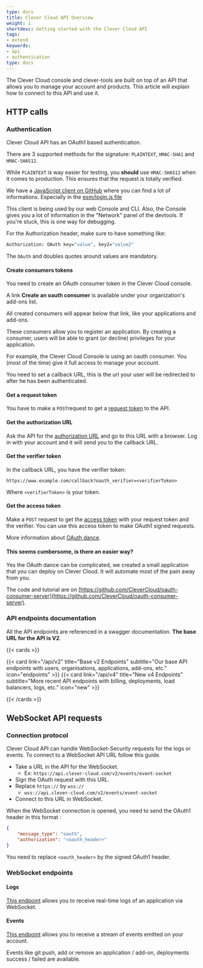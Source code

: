 ```yaml
---
type: docs
title: Clever Cloud API Overview
weight: 1
shortdesc: Getting started with the Clever Cloud API
tags:
- extend
keywords:
- api
- authentication
type: docs
---
```


The Clever Cloud console and clever-tools are built on top of an API that
allows you to manage your account and products. This article will explain how
to connect to this API and use it.

## HTTP calls

### **Authentication**

Clever Cloud API has an OAuth1 based authentication.

There are 3 supported methods for the signature: `PLAINTEXT`, `HMAC-SHA1` and `HMAC-SHA512`.

While `PLAINTEXT` is way easier for testing, you **should** use `HMAC-SHA512` when it comes to production. This ensures that the request is totally verified.

We have a [JavaScript client on GitHub](https://gitHub.com/CleverCloud/clever-client.js) where you can find a lot of informations.
Especially in the [esm/login.js file](https://gitHub.com/CleverCloud/clever-client.js/blob/master/esm/login.js)

This client is being used by our web Console and CLI. Also, the Console gives you a lot of information in the "Network" panel of the devtools. If you're stuck, this is one way for debugging.

For the Authorization header, make sure to have something like:

```bash
Authorization: OAuth key="value", key2="value2"
```

The `OAuth` and doubles quotes around values are mandatory.

#### **Create consumers tokens**

You need to create an OAuth consumer token in the Clever Cloud console.

A link **Create an oauth consumer** is available under your organization's add-ons list.

All created consumers will appear below that link, like your applications and add-ons.

These consumers allow you to register an application. By creating a consumer, users will be able to grant (or decline) privileges for your application.

For example, the Clever Cloud Console is using an oauth consumer.
You (most of the time) give it full access to manage your account.

You need to set a callback URL, this is the url your user will be redirected to after he has been authenticated.

#### **Get a request token**

You have to make a `POST`request to get a [request token](/api/v2/#post-/oauth/request_token) to the API.

#### **Get the authorization URL**

Ask the API for the [authorization URL](/api/v2/#get-/oauth/authorize) and go to this URL with a browser. Log in with your account and it will send you to the callback URL.

#### **Get the verifier token**

In the callback URL, you have the verifier token:

`https://www.example.com/callback?oauth_verifier=<verifierToken>`

Where `<verifierToken>` is your token.

#### **Get the access token**

Make a `POST`  request to get the [access token](/api/v2/#post-/oauth/access_token) with your request token and the verifier.
You can use this access token to make OAuth1 signed requests.

More information about [OAuth dance](https://oauth.net/core/1.0/#anchor9).

#### This seems cumbersome, is there an easier way?

Yes the OAuth dance can be complicated, we created a small application that you can deploy on Clever Cloud. It will automate most of the pain away from you.

The code and tutorial are on [https://github.com/CleverCloud/oauth-consumer-server](https://github.com/CleverCloud/oauth-consumer-server).

### **API endpoints documentation**

All the API endpoints are referenced in a swagger documentation. **The base URL for the API is V2**.

{{< cards >}}

  {{< card link="/api/v2" title="Base v2 Endpoints" subtitle="Our base API endpoints with users, organisations, applications, add-ons, etc." icon="endpoints" >}}
  {{< card link="/api/v4" title="New v4 Endpoints" subtitle="More recent API endpoints with billing, deployments, load balancers, logs, etc." icon="new" >}}

{{< /cards >}}

## WebSocket API requests

### **Connection protocol**

Clever Cloud API can handle WebSocket-Security requests for the logs or events.
To connect to a WebSocket API URL follow this guide.

- Take a URL in the API for the WebSocket.
  - Ex: `https://api.clever-cloud.com/v2/events/event-socket`
- Sign the OAuth request with this URL.
- Replace `https://` by `wss://`
  - `wss://api.clever-cloud.com/v2/events/event-socket`
- Connect to this URL in WebSocket.

When the WebSocket connection is opened, you need to send the OAuth1 header in this format :

```json
{
    "message_type": "oauth",
    "authorization": "<oauth_header>"
}
```

You need to replace `<oauth_header>` by the signed OAuth1 header.

### WebSocket endpoints

#### Logs

[This endpoint](https://www.clever-cloud.com/doc/api/#!/logs/logs_logs-socket_appId_get)
allows you to receive real-time logs of an application via WebSocket.

#### Events

[This endpoint](https://www.clever-cloud.com/doc/api/#!/events/events_event-socket_get)
allows you to receive a stream of events emitted on your account.

Events like git push, add or remove an application / add-on, deployments success / failed
are available.
